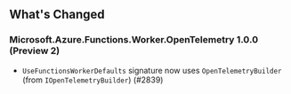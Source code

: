 ## What's Changed

### Microsoft.Azure.Functions.Worker.OpenTelemetry 1.0.0 (Preview 2)

- `UseFunctionsWorkerDefaults` signature now uses `OpenTelemetryBuilder` (from `IOpenTelemetryBuilder`) (#2839)
